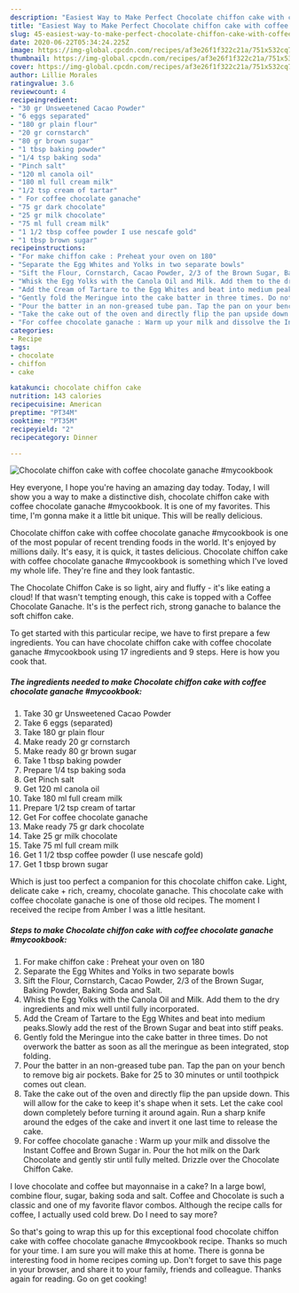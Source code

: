 ```yaml
---
description: "Easiest Way to Make Perfect Chocolate chiffon cake with coffee chocolate ganache #mycookbook"
title: "Easiest Way to Make Perfect Chocolate chiffon cake with coffee chocolate ganache #mycookbook"
slug: 45-easiest-way-to-make-perfect-chocolate-chiffon-cake-with-coffee-chocolate-ganache-mycookbook
date: 2020-06-22T05:34:24.225Z
image: https://img-global.cpcdn.com/recipes/af3e26f1f322c21a/751x532cq70/chocolate-chiffon-cake-with-coffee-chocolate-ganache-mycookbook-recipe-main-photo.jpg
thumbnail: https://img-global.cpcdn.com/recipes/af3e26f1f322c21a/751x532cq70/chocolate-chiffon-cake-with-coffee-chocolate-ganache-mycookbook-recipe-main-photo.jpg
cover: https://img-global.cpcdn.com/recipes/af3e26f1f322c21a/751x532cq70/chocolate-chiffon-cake-with-coffee-chocolate-ganache-mycookbook-recipe-main-photo.jpg
author: Lillie Morales
ratingvalue: 3.6
reviewcount: 4
recipeingredient:
- "30 gr Unsweetened Cacao Powder"
- "6 eggs separated"
- "180 gr plain flour"
- "20 gr cornstarch"
- "80 gr brown sugar"
- "1 tbsp baking powder"
- "1/4 tsp baking soda"
- "Pinch salt"
- "120 ml canola oil"
- "180 ml full cream milk"
- "1/2 tsp cream of tartar"
- " For coffee chocolate ganache"
- "75 gr dark chocolate"
- "25 gr milk chocolate"
- "75 ml full cream milk"
- "1 1/2 tbsp coffee powder I use nescafe gold"
- "1 tbsp brown sugar"
recipeinstructions:
- "For make chiffon cake : Preheat your oven on 180"
- "Separate the Egg Whites and Yolks in two separate bowls"
- "Sift the Flour, Cornstarch, Cacao Powder, 2/3 of the Brown Sugar, Baking Powder, Baking Soda and Salt."
- "Whisk the Egg Yolks with the Canola Oil and Milk. Add them to the dry ingredients and mix well until fully incorporated."
- "Add the Cream of Tartare to the Egg Whites and beat into medium peaks.Slowly add the rest of the Brown Sugar and beat into stiff peaks."
- "Gently fold the Meringue into the cake batter in three times. Do not overwork the batter as soon as all the meringue as been integrated, stop folding."
- "Pour the batter in an non-greased tube pan. Tap the pan on your bench to remove big air pockets. Bake for 25 to 30 minutes or until toothpick comes out clean."
- "Take the cake out of the oven and directly flip the pan upside down. This will allow for the cake to keep it&#39;s shape when it sets. Let the cake cool down completely before turning it around again. Run a sharp knife around the edges of the cake and invert it one last time to release the cake."
- "For coffee chocolate ganache : Warm up your milk and dissolve the Instant Coffee and Brown Sugar in. Pour the hot milk on the Dark Chocolate and gently stir until fully melted. Drizzle over the Chocolate Chiffon Cake."
categories:
- Recipe
tags:
- chocolate
- chiffon
- cake

katakunci: chocolate chiffon cake 
nutrition: 143 calories
recipecuisine: American
preptime: "PT34M"
cooktime: "PT35M"
recipeyield: "2"
recipecategory: Dinner

---
```



![Chocolate chiffon cake with coffee chocolate ganache #mycookbook](https://img-global.cpcdn.com/recipes/af3e26f1f322c21a/751x532cq70/chocolate-chiffon-cake-with-coffee-chocolate-ganache-mycookbook-recipe-main-photo.jpg)

Hey everyone, I hope you're having an amazing day today. Today, I will show you a way to make a distinctive dish, chocolate chiffon cake with coffee chocolate ganache #mycookbook. It is one of my favorites. This time, I'm gonna make it a little bit unique. This will be really delicious.

Chocolate chiffon cake with coffee chocolate ganache #mycookbook is one of the most popular of recent trending foods in the world. It's enjoyed by millions daily. It's easy, it is quick, it tastes delicious. Chocolate chiffon cake with coffee chocolate ganache #mycookbook is something which I've loved my whole life. They're fine and they look fantastic.

The Chocolate Chiffon Cake is so light, airy and fluffy - it&#39;s like eating a cloud! If that wasn&#39;t tempting enough, this cake is topped with a Coffee Chocolate Ganache. It&#39;s is the perfect rich, strong ganache to balance the soft chiffon cake.


To get started with this particular recipe, we have to first prepare a few ingredients. You can have chocolate chiffon cake with coffee chocolate ganache #mycookbook using 17 ingredients and 9 steps. Here is how you cook that.

<!--inarticleads1-->

##### The ingredients needed to make Chocolate chiffon cake with coffee chocolate ganache #mycookbook:

1. Take 30 gr Unsweetened Cacao Powder
1. Take 6 eggs (separated)
1. Take 180 gr plain flour
1. Make ready 20 gr cornstarch
1. Make ready 80 gr brown sugar
1. Take 1 tbsp baking powder
1. Prepare 1/4 tsp baking soda
1. Get Pinch salt
1. Get 120 ml canola oil
1. Take 180 ml full cream milk
1. Prepare 1/2 tsp cream of tartar
1. Get  For coffee chocolate ganache
1. Make ready 75 gr dark chocolate
1. Take 25 gr milk chocolate
1. Take 75 ml full cream milk
1. Get 1 1/2 tbsp coffee powder (I use nescafe gold)
1. Get 1 tbsp brown sugar


Which is just too perfect a companion for this chocolate chiffon cake. Light, delicate cake + rich, creamy, chocolate ganache. This chocolate cake with coffee chocolate ganache is one of those old recipes. The moment I received the recipe from Amber I was a little hesitant. 

<!--inarticleads2-->

##### Steps to make Chocolate chiffon cake with coffee chocolate ganache #mycookbook:

1. For make chiffon cake : Preheat your oven on 180
1. Separate the Egg Whites and Yolks in two separate bowls
1. Sift the Flour, Cornstarch, Cacao Powder, 2/3 of the Brown Sugar, Baking Powder, Baking Soda and Salt.
1. Whisk the Egg Yolks with the Canola Oil and Milk. Add them to the dry ingredients and mix well until fully incorporated.
1. Add the Cream of Tartare to the Egg Whites and beat into medium peaks.Slowly add the rest of the Brown Sugar and beat into stiff peaks.
1. Gently fold the Meringue into the cake batter in three times. Do not overwork the batter as soon as all the meringue as been integrated, stop folding.
1. Pour the batter in an non-greased tube pan. Tap the pan on your bench to remove big air pockets. Bake for 25 to 30 minutes or until toothpick comes out clean.
1. Take the cake out of the oven and directly flip the pan upside down. This will allow for the cake to keep it&#39;s shape when it sets. Let the cake cool down completely before turning it around again. Run a sharp knife around the edges of the cake and invert it one last time to release the cake.
1. For coffee chocolate ganache : Warm up your milk and dissolve the Instant Coffee and Brown Sugar in. Pour the hot milk on the Dark Chocolate and gently stir until fully melted. Drizzle over the Chocolate Chiffon Cake.


I love chocolate and coffee but mayonnaise in a cake? In a large bowl, combine flour, sugar, baking soda and salt. Coffee and Chocolate is such a classic and one of my favorite flavor combos. Although the recipe calls for coffee, I actually used cold brew. Do I need to say more? 

So that's going to wrap this up for this exceptional food chocolate chiffon cake with coffee chocolate ganache #mycookbook recipe. Thanks so much for your time. I am sure you will make this at home. There is gonna be interesting food in home recipes coming up. Don't forget to save this page in your browser, and share it to your family, friends and colleague. Thanks again for reading. Go on get cooking!
